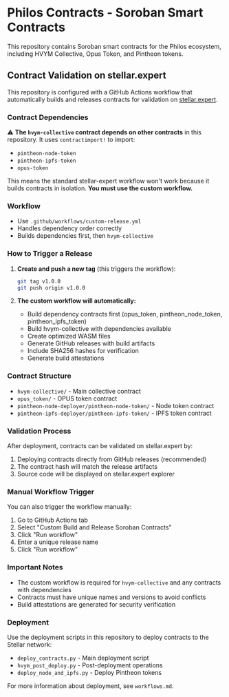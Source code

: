 # Philos Contracts - Soroban Smart Contracts

This repository contains Soroban smart contracts for the Philos ecosystem, including HVYM Collective, Opus Token, and Pintheon tokens.

## Contract Validation on stellar.expert

This repository is configured with a GitHub Actions workflow that automatically builds and releases contracts for validation on [stellar.expert](https://stellar.expert/explorer/testnet/contract/validation).

### Contract Dependencies

⚠️ **The `hvym-collective` contract depends on other contracts** in this repository. It uses `contractimport!` to import:
- `pintheon-node-token`
- `pintheon-ipfs-token` 
- `opus-token`

This means the standard stellar-expert workflow won't work because it builds contracts in isolation. **You must use the custom workflow.**

### Workflow

- Use `.github/workflows/custom-release.yml` 
- Handles dependency order correctly
- Builds dependencies first, then `hvym-collective`

### How to Trigger a Release

1. **Create and push a new tag** (this triggers the workflow):
   ```bash
   git tag v1.0.0
   git push origin v1.0.0
   ```

2. **The custom workflow will automatically:**
   - Build dependency contracts first (opus_token, pintheon_node_token, pintheon_ipfs_token)
   - Build hvym-collective with dependencies available
   - Create optimized WASM files
   - Generate GitHub releases with build artifacts
   - Include SHA256 hashes for verification
   - Generate build attestations

### Contract Structure

- `hvym-collective/` - Main collective contract
- `opus_token/` - OPUS token contract
- `pintheon-node-deployer/pintheon-node-token/` - Node token contract
- `pintheon-ipfs-deployer/pintheon-ipfs-token/` - IPFS token contract

### Validation Process

After deployment, contracts can be validated on stellar.expert by:

1. Deploying contracts directly from GitHub releases (recommended)
2. The contract hash will match the release artifacts
3. Source code will be displayed on stellar.expert explorer

### Manual Workflow Trigger

You can also trigger the workflow manually:

1. Go to GitHub Actions tab
2. Select "Custom Build and Release Soroban Contracts"
3. Click "Run workflow"
4. Enter a unique release name
5. Click "Run workflow"

### Important Notes

- The custom workflow is required for `hvym-collective` and any contracts with dependencies
- Contracts must have unique names and versions to avoid conflicts
- Build attestations are generated for security verification

### Deployment

Use the deployment scripts in this repository to deploy contracts to the Stellar network:

- `deploy_contracts.py` - Main deployment script
- `hvym_post_deploy.py` - Post-deployment operations
- `deploy_node_and_ipfs.py` - Deploy Pintheon tokens

For more information about deployment, see `workflows.md`. 